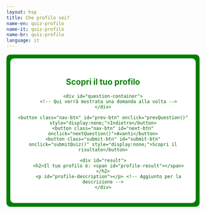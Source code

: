 ```yaml
---
layout: hsp
title: Che profilo sei?
name-en: quiz-profilo
name-it: quiz-profilo
name-br: quiz-profilo
language: it
---
```


<section style="background-color: green; color: darkgreen; padding: 10px; border-radius: 10px;">
  <div class="quiz-container">
    <!--
    -->
    <h1>Scopri il tuo profilo</h1>
    
    <div id="question-container">
        <!-- Qui verrà mostrata una domanda alla volta -->
    </div>
    
    <button class="nav-btn" id="prev-btn" onclick="prevQuestion()" style="display:none;">Indietro</button>
    <button class="nav-btn" id="next-btn" onclick="nextQuestion()">Avanti</button>
    <button class="submit-btn" id="submit-btn" onclick="submitQuiz()" style="display:none;">Scopri il risultato</button>

    <div id="result">
        <h2>Il tuo profilo è: <span id="profile-result"></span></h2>
        <p id="profile-description"></p> <!-- Aggiunto per la descrizione -->
    </div>

  </div>

<script>
    const questions = [
        { 
            question: "Quale di questi ambienti ti fa sentire più rilassato?",
            answers: ["/assets/img/blu1.jpg", "/assets/img/giallo1.jpg", "/assets/img/verde1.jpg", "/assets/img/arancione1.jpg", "/assets/img/bianco1.jpg", "/assets/img/rosso1.jpg"]
        },
        { 
            question: "Quale di queste cucine sembra la più funzionale per il tuo stile di vita?",
            answers: ["/assets/img/blu2.jpg", "/assets/img/giallo2.jpg", "/assets/img/verde2.jpg", "/assets/img/arancione2.jpg", "/assets/img/bianco2.jpg", "/assets/img/rosso2.jpg"]
        },
        { 
            question: "Quale di questi ambienti di lavoro ti fa sentire più produttivo?",
            answers: ["/assets/img/blu3.jpg", "/assets/img/giallo3.jpg", "/assets/img/verde3.jpg", "/assets/img/arancione3.jpg", "/assets/img/bianco3.jpg", "/assets/img/rosso3.jpg"]
        },
        { 
            question: "Quale di queste sale da pranzo sarebbe lo spazio perfetto per un pasto in famiglia?",
            answers: ["/assets/img/blu4.jpg", "/assets/img/giallo4.jpg", "/assets/img/verde4.jpg", "/assets/img/arancione4.jpg", "/assets/img/bianco4.jpg", "/assets/img/rosso4.jpg"]
        },
        { 
            question: "Quale di questi bagni ti fa sentire più rinvigorito?",
            answers: ["/assets/img/blu5.jpg", "/assets/img/giallo5.jpg", "/assets/img/verde5.jpg", "/assets/img/arancione5.jpg", "/assets/img/bianco5.jpg", "/assets/img/rosso5.jpg"]
        },
        { 
            question: "Quale di questi elementi decorativi vorresti avere a casa tua?",
            answers: ["/assets/img/blu6.jpg", "/assets/img/giallo6.jpg", "/assets/img/verde6.jpg", "/assets/img/arancione6.jpg", "/assets/img/bianco6.jpg", "/assets/img/rosso6.jpg"]
        }
    ];

    const profiles = [
        { color: "Blu", description: "Sei una persona calma e riflessiva. Ti piace l'armonia e la tranquillità." },
        { color: "Giallo", description: "Sei solare e pieno di energia. Ti piace socializzare e portare gioia agli altri." },
        { color: "Verde", description: "Sei equilibrato e attento all'ambiente. Apprezzi la natura e la serenità." },
        { color: "Arancione", description: "Sei creativo e avventuroso. Ti piace esplorare nuove idee e esperienze." },
        { color: "Bianco", description: "Sei una persona semplice e autentica. Ti piace la chiarezza e la purezza." },
        { color: "Rosso", description: "Sei passionale e determinato. Ti piace affrontare le sfide con coraggio." }
    ]; // Profilo e descrizione

    let currentQuestion = 0; // Tiene traccia della domanda corrente
    let swiper; // Per inizializzare Swiper

    // Funzione per caricare la domanda corrente
    function loadQuestion(questionIndex) {
        const questionContainer = document.getElementById("question-container");
        questionContainer.innerHTML = ""; // Pulisce il contenuto corrente

        const questionElement = document.createElement("div");
        questionElement.classList.add("question");
        
        const questionTitle = document.createElement("h3");
        questionTitle.textContent = `${questionIndex + 1}. ${questions[questionIndex].question}`;
        questionElement.appendChild(questionTitle);

        // Istruzione per scorrere
        const instruction = document.createElement("p");
        instruction.textContent = "Scorri a destra o a sinistra per vedere di più.";
        instruction.style.fontStyle = "italic";
        questionElement.appendChild(instruction);
        
        // Creazione dello slider
        const swiperContainer = document.createElement("div");
        swiperContainer.classList.add("swiper-container");
        
        const swiperWrapper = document.createElement("div");
        swiperWrapper.classList.add("swiper-wrapper");

        // Aggiungi le immagini alle slide
        questions[questionIndex].answers.forEach((answer, i) => {
            const slide = document.createElement("div");
            slide.classList.add("swiper-slide");
            const img = document.createElement("img");
            img.src = answer;
            img.alt = `Profilo ${i + 1}`;
            img.dataset.profile = i;
            img.onclick = () => selectAnswer(questionIndex, i);
            slide.appendChild(img);
            swiperWrapper.appendChild(slide);
        });

        swiperContainer.appendChild(swiperWrapper);
        questionElement.appendChild(swiperContainer);
        questionContainer.appendChild(questionElement);
        
        // Inizializza Swiper
        swiper = new Swiper(swiperContainer, {
            loop: false,
            pagination: {
                el: '.swiper-pagination',
                clickable: true,
            },
            navigation: {
                nextEl: '.swiper-button-next',
                prevEl: '.swiper-button-prev',
            },
            on: {
                slideChange: function () {
                    // Aggiorna la risposta selezionata in base alla slide corrente
                    const currentIndex = swiper.activeIndex;
                    questions[questionIndex].selectedProfile = currentIndex;
                }
            }
        });
        
        // Controllo visibilità pulsanti
        document.getElementById("prev-btn").style.display = questionIndex > 0 ? "inline-block" : "none";
        document.getElementById("next-btn").style.display = questionIndex < questions.length - 1 ? "inline-block" : "none";
        document.getElementById("submit-btn").style.display = questionIndex === questions.length - 1 ? "inline-block" : "none";
    }

    // Funzione per selezionare una risposta
    function selectAnswer(questionIndex, profileIndex) {
        // Assegna il profilo alla domanda selezionata
        questions[questionIndex].selectedProfile = profileIndex;
    }

    // Funzione per andare alla domanda successiva
    function nextQuestion() {
        if (currentQuestion < questions.length - 1) {
            currentQuestion++;
            loadQuestion(currentQuestion);
        }
    }

    // Funzione per tornare alla domanda precedente
    function prevQuestion() {
        if (currentQuestion > 0) {
            currentQuestion--;
            loadQuestion(currentQuestion);
        }
    }

    // Funzione per calcolare il risultato
    function submitQuiz() {
        profiles.forEach(profile => profile.score = 0); // Resetta i punteggi

        // Conta i punteggi per ciascun profilo
        questions.forEach(q => {
            if (q.selectedProfile !== undefined) {
                profiles[q.selectedProfile].score++;
            }
        });

        // Trova il profilo con il punteggio massimo
        const maxScore = Math.max(...profiles.map(profile => profile.score));
        const resultProfiles = profiles
            .filter(profile => profile.score === maxScore);

        // Mostra il risultato
        const resultElement = document.getElementById("result");
        const profileResult = document.getElementById("profile-result");
        const profileDescription = document.getElementById("profile-description");

        profileResult.textContent = resultProfiles.map(profile => profile.color).join(" e ");
        profileDescription.textContent = resultProfiles.map(profile => profile.description).join(" ");
        resultElement.style.display = "block";
    }

    // Carica la prima domanda all'avvio
    window.onload = () => loadQuestion(currentQuestion);
</script>

  <style>
/* Cambia il colore del testo h1 in verde */
    h1 {
      color: green;
    }

    .quiz-container {
      max-width: 800px;
      margin: 0 auto;
      padding: 20px;
      background-color: #fff;
      border-radius: 10px;
      box-shadow: 0 0 10px rgba(0, 0, 0, 0.1);
      text-align: center;
    }

    .question {
      margin-bottom: 20px;
    }

    .question h3 {
      font-size: 1.5em;
      margin-bottom: 20px;
    }

    /* Stile per il contenitore Swiper */
    .swiper-container {
      width: 100%;
      height: 250px;
      overflow: hidden;
      position: relative;
    }

    .swiper-slide {
      display: flex;
      justify-content: center;
      align-items: center;
      cursor: pointer;
    width: 80%; /* Mostra solo il 80% di ogni slide */
    margin: 0 auto;
    }

    /* Stile per le immagini */
    .swiper-slide img {
      width: 100%;
      height: auto;
      object-fit: cover;
      border-radius: 10px;
    }

    .submit-btn,
    .nav-btn {
      display: block;
      margin: 20px auto;
      padding: 10px 20px;
      background-color: #3498db;
      color: #fff;
      border: none;
      border-radius: 5px;
      cursor: pointer;
      font-size: 16px;
    }

    .submit-btn:hover,
    .nav-btn:hover {
      background-color: #2980b9;
    }

    #result {
      display: none;
      margin-top: 20px;
    }

    #result h2 {
      font-size: 1.5em;
      color: #3498db;
    }

    .styles-transparent .styles-NavigationDesktop {
      transition: background-color .4s var(--rock-dove);
      background-color: #fff;
      transition: 0.4s;
    }

  </style>

</section>
